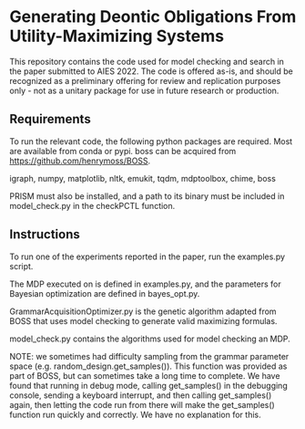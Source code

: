 # Generating Deontic Obligations From Utility-Maximizing Systems
This repository contains the code used for model checking and search in the paper submitted to AIES 2022.
The code is offered as-is, and should be recognized as a preliminary offering for review and replication purposes only - not as a unitary package for use in future research or production.

## Requirements
To run the relevant code, the following python packages are required.
Most are available from conda or pypi.
boss can be acquired from https://github.com/henrymoss/BOSS.

igraph,
numpy,
matplotlib,
nltk,
emukit,
tqdm,
mdptoolbox,
chime,
boss

PRISM must also be installed, and a path to its binary must be included in model_check.py in the checkPCTL function.

## Instructions
To run one of the experiments reported in the paper, run the examples.py script.

The MDP executed on is defined in examples.py, and the parameters for Bayesian optimization are defined in bayes_opt.py.

GrammarAcquisitionOptimizer.py is the genetic algorithm adapted from BOSS that uses model checking to generate valid maximizing formulas.

model_check.py contains the algorithms used for model checking an MDP.

NOTE: we sometimes had difficulty sampling from the grammar parameter space (e.g. random\_design.get\_samples()). This function was provided as part of BOSS, but can sometimes take a long time to complete. We have found that running in debug mode, calling get\_samples() in the debugging console, sending a keyboard interrupt, and then calling get\_samples() again, then letting the code run from there will make the get\_samples() function run quickly and correctly. We have no explanation for this.
